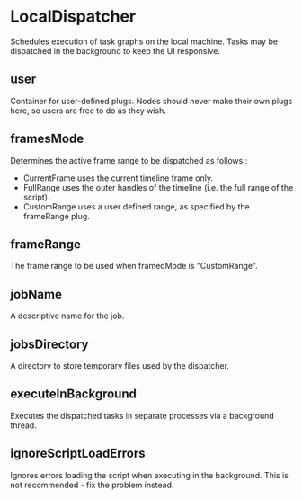 # LocalDispatcher

Schedules execution of task graphs on the local machine. Tasks
may be dispatched in the background to keep the UI responsive.

## user 

 Container for user-defined plugs. Nodes
should never make their own plugs here,
so users are free to do as they wish. 

## framesMode 

 Determines the active frame range to be dispatched as
follows :

  - CurrentFrame uses the current timeline frame only.
  - FullRange uses the outer handles of the timeline
    (i.e. the full range of the script).
  - CustomRange uses a user defined range, as specified by
    the frameRange plug. 

## frameRange 

 The frame range to be used when framedMode is "CustomRange". 

## jobName 

 A descriptive name for the job. 

## jobsDirectory 

 A directory to store temporary files used by the dispatcher. 

## executeInBackground 

 Executes the dispatched tasks in separate processes via a
background thread. 

## ignoreScriptLoadErrors 

 Ignores errors loading the script when executing in the background.
This is not recommended - fix the problem instead. 

